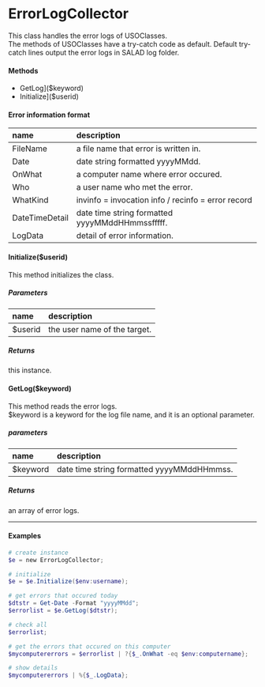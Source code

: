 # ErrorLogCollector
This class handles the error logs of USOClasses.  
The methods of USOClasses have a try-catch code as default.
Default try-catch lines output the error logs in SALAD log folder.

#### Methods
- GetLog]($keyword)
- Initialize]($userid)

#### Error information format
|name|description|
|:--|:--|
| FileName | a file name that error is written in. |
| Date | date string formatted yyyyMMdd. |
| OnWhat | a computer name where error occured. |
| Who | a user name who met the error. |
| WhatKind | invinfo = invocation info / recinfo = error record |
| DateTimeDetail | date time string formatted yyyyMMddHHmmssfffff. |
| LogData | detail of error information. |

#### Initialize($userid)
This method initializes the class.

##### Parameters
|name|description|
|:--|:--|
| $userid | the user name of the target. |

##### Returns
this instance.

#### GetLog($keyword)
This method reads the error logs.  
$keyword is a keyword for the log file name, and it is an optional parameter.

##### parameters
|name|description|
|:--|:--|
| $keyword | date time string formatted yyyyMMddHHmmss. |

##### Returns
an array of error logs.

***

#### Examples

``` powershell
# create instance
$e = new ErrorLogCollector;

# initialize
$e = $e.Initialize($env:username);

# get errors that occured today
$dtstr = Get-Date -Format "yyyyMMdd";
$errorlist = $e.GetLog($dtstr);

# check all
$errorlist;

# get the errors that occured on this computer
$mycomputererrors = $errorlist | ?{$_.OnWhat -eq $env:computername};

# show details
$mycomputererrors | %{$_.LogData};
```
